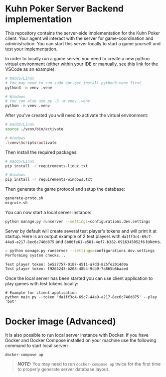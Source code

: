 # Kuhn Poker Server Backend implementation

This repository contains the server-side implementation for the Kuhn Poker client. Your agent wil interact with the server for game-coordination and administration. You can start this server locally to start a game yourself and test your implementation.

In order to locally run a game server, you need to create a new python virtual environment (either within your IDE or manually, see this [link](https://code.visualstudio.com/docs/python/environments#_create-a-virtual-environment) for the VSCode as an example):

```bash
# macOS/Linux
# You may need to run sudo apt-get install python3-venv first
python3 -m venv .venv

# Windows
# You can also use py -3 -m venv .venv
python -m venv .venv
```


After you've created you will need to activate the virtual environment:
```bash
# macOS/Linux
source ./venv/bin/activate

# Windows
.\venv\Scripts\activate
```

Then install the required packages:

```bash
# macOS/Linux
pip install -r requirements-linux.txt

# Windows
pip install -r requirements-windows.txt
```

Then generate the game protocol and setup the database: 

```bash
generate-proto.sh
migrate.sh
```

You can now start a local server instance:

```bash
python manage.py runserver --settings=configurations.dev.settings
```

Server by default will create several test player's tokens and will print it at startup. 
Here is an output example of 2 test players with `da1ff3c4-69c7-44a9-a217-8ec6c746d875` and 
`8b06fe61-e581-4ef7-b382-6916345052f6` tokens.

```bash
> python manage.py runserver --settings=configurations.dev.settings
Performing system checks...

Test player token: 5e527757-0187-4511-a7dd-825fe2014d0a
Test player token: f9265243-b208-48b4-9cb9-7a865b6baaed
```

Once the local server has been started you can use client application to play games with test tokens locally:

```
# Example for client application
python main.py --token 'da1ff3c4-69c7-44a9-a217-8ec6c746d875' --play 'bot'
```

# Docker image (Advanced)

It is also possible to run local server instance with Docker. 
If you have Docker and Docker Compose installed on your machine use the following command to start local server:

```
docker-compose up
```

> **_NOTE:_** You may need to run `docker-compose up` twice for the first time to properly generate server database layout.
  